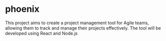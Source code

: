# phoenix
This project aims to create a project management tool for Agile teams, allowing them to track and manage their projects effectively. The tool will be developed using React and Node.js

